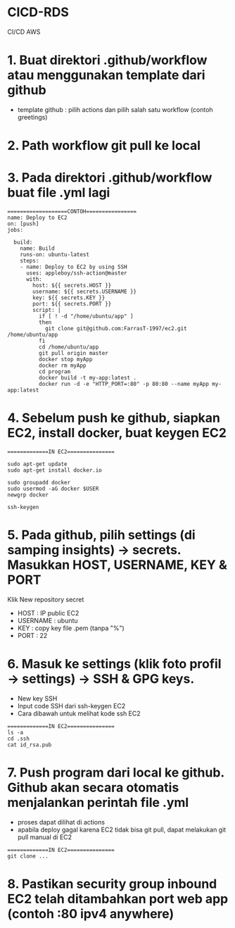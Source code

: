 # CICD-RDS

CI/CD AWS

# 1. Buat direktori .github/workflow atau menggunakan template dari github
   - template github : pilih actions dan pilih salah satu workflow (contoh greetings)
  
# 2. Path workflow git pull ke local
# 3. Pada direktori .github/workflow buat file .yml lagi

```
===================CONTOH================
name: Deploy to EC2
on: [push]
jobs:

  build:
    name: Build
    runs-on: ubuntu-latest
    steps:
    - name: Deploy to EC2 by using SSH
      uses: appleboy/ssh-action@master
      with:
        host: ${{ secrets.HOST }}
        username: ${{ secrets.USERNAME }}
        key: ${{ secrets.KEY }}
        port: ${{ secrets.PORT }}
        script: |
          if [ ! -d "/home/ubuntu/app" ]
          then
            git clone git@github.com:FarrasT-1997/ec2.git /home/ubuntu/app
          fi
          cd /home/ubuntu/app
          git pull origin master
          docker stop myApp
          docker rm myApp
          cd program
          docker build -t my-app:latest .
          docker run -d -e "HTTP_PORT=:80" -p 80:80 --name myApp my-app:latest
```

# 4. Sebelum push ke github, siapkan EC2, install docker, buat keygen EC2
```
=============IN EC2===============

sudo apt-get update
sudo apt-get install docker.io

sudo groupadd docker
sudo usermod -aG docker $USER
newgrp docker

ssh-keygen
```
# 5. Pada github, pilih settings (di samping insights) -> secrets. Masukkan HOST, USERNAME, KEY & PORT
Klik New repository secret
  - HOST : IP public EC2
  - USERNAME : ubuntu
  - KEY : copy key file .pem (tanpa "%")
  - PORT : 22

# 6. Masuk ke settings (klik foto profil -> settings) -> SSH & GPG keys.
  - New key SSH
  - Input code SSH dari ssh-keygen EC2
  - Cara dibawah untuk melihat kode ssh EC2
  ```
  =============IN EC2===============
  ls -a
  cd .ssh
  cat id_rsa.pub
  ```
# 7. Push program dari local ke github. Github akan secara otomatis menjalankan perintah file .yml
- proses dapat dilihat di actions
- apabila deploy gagal karena EC2 tidak bisa git pull, dapat melakukan git pull manual di EC2
```
=============IN EC2===============
git clone ...
```
# 8. Pastikan security group inbound EC2 telah ditambahkan port web app (contoh :80 ipv4 anywhere)
